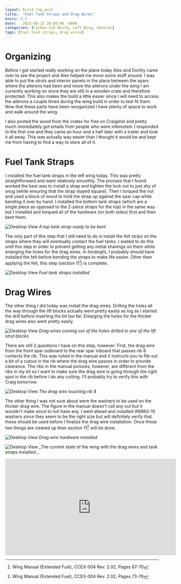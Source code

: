 ```yaml
---
layout: build_log_post
title:  "Fuel Tank Straps and Drag Wires"
hours: 5.2
date:   2021-08-15 20:00:00 -0600
categories: [Carbon Cub Build, Left Wing, General]
tags: [fuel tank straps, drag wires]
---
```


# Organizing

Before I got started really working on the plane today Alex and Dorthy came over to see the project and Alex helped me move some stuff around. I was able to put the struts and interior panels in the place between the spars where the ailerons had been and move the ailerons under the wing I am currently working on since they are still in a wooden crate and therefore protected. This also makes the build a little easier since I will need to access the ailerons a couple times during the wing build in order to test fit them. Now that these parts have been reorganized I have plenty of space to work and walk around the wing.

I also posted the wood from the crates for free on Craigslist and pretty much immediately got emails from people who were interested. I responded to the first one and they came an hour and a half later with a trailer and took it all away. This was actually way easier than I thought it would be and kept me from having to find a way to store all of it.

# Fuel Tank Straps

I installed the fuel tank straps in the left wing today. This was pretty straightforward and went relatively smoothly. The process that I found worked the best was to install a strap and tighten the lock nut to just shy of snug (while ensuring that the strap stayed square). Then I torqued the nut and used a block of wood to hold the strap up against the spar cap while bending it over by hand. I installed the bottom tank straps (which are a single piece as opposed to the 2-piece straps for the top) in the same way but I installed and torqued all of the hardware (on both sides) first and then bent them.

![Desktop View](/assets/img/posts/2021-08-15-tank-straps-and-drag-wires/strap_ready_to_bend.png)
_A top tank strap ready to be bent_

The only part of this step that I still need to do is install the felt strips on the straps where they will eventually contact the fuel tanks. I waited to do this until this step in order to prevent getting any metal shavings on them while enlarging the holes for the drag wires. In hindsight, I probably should have installed the felt before bending the straps to make life easier. Other than applying the felt, this step (section 11[^section-10-ref]) is complete.

![Desktop View](/assets/img/posts/2021-08-15-tank-straps-and-drag-wires/straps_installed.png)
_Fuel tank straps installed_

# Drag Wires

The other thing I did today was install the drag wires. Drilling the holes all the way through the lift blocks actually went pretty easily as log as I started the drill before inserting the bit too far. Enlarging the holes for the thicker drag wires also went pretty easily.

![Desktop View](/assets/img/posts/2021-08-15-tank-straps-and-drag-wires/lift_block_wires.png)
_Drag wires coming out of the holes drilled in one of the lift strut blocks_

There are still 2 questions I have on this step, however. First, the drag wire from the front spar outboard to the rear spar inboard that passes rib 8 contacts the rib. This was noted in the manual and it instructs you to file out a bit of a cutout in the rib where the drag wire passes in order to provide clearance. The ribs in the manual pictures, however, are different from the ribs in my kit so I want to make sure the drag wire is going through the right spot in the rib before I do any cutting. I'll probably try to verify this with Craig tomorrow.

![Desktop View](/assets/img/posts/2021-08-15-tank-straps-and-drag-wires/drag_wire_touching_rib.png)
_The drag wire touching rib 8_

The other thing I was not sure about were the washers to be used on the thicker drag wire. The figure in the manual doesn't call any out but it wouldn't make since to not have any. I went ahead and installed AN960-10 washers since they seem to be the right size but will definitely verify that these should be used before I finalize the drag wire installation. Once these two things are cleared up then section 11[^section-11-ref] will be done.

![Desktop View](/assets/img/posts/2021-08-15-tank-straps-and-drag-wires/drag_wire_hardware.png)
_Drag wire hardware installed_

![Desktop View](/assets/img/posts/2021-08-15-tank-straps-and-drag-wires/current_wing.png)
_The current state of the wing with the drag wires and tank straps installed _

<iframe width="560" height="315" src="https://www.youtube.com/embed/e4zG0u9X6O0" title="YouTube video player" frameborder="0" allow="accelerometer; autoplay; clipboard-write; encrypted-media; gyroscope; picture-in-picture" allowfullscreen></iframe>

[^section-10-ref]: Wing Manual (Extended Fuel), CCEX-004 Rev. 2.02, Pages 67-70
[^section-11-ref]: Wing Manual (Extended Fuel), CCEX-004 Rev. 2.02, Pages 73-76